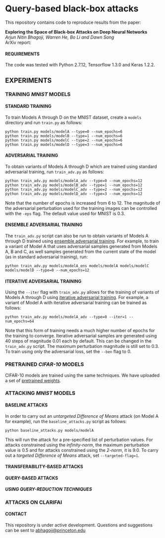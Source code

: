 # Query-based black-box attacks

This repository contains code to reproduce results from the paper:

**Exploring the Space of Black-box Attacks on Deep Neural Networks** <br>
*Arjun Nitin Bhagoji, Warren He, Bo Li and Dawn Song* <br>
ArXiv report:

#### REQUIREMENTS

The code was tested with Python 2.7.12, Tensorflow 1.3.0 and Keras 1.2.2.

## EXPERIMENTS

### TRAINING *MNIST* MODELS

#### STANDARD TRAINING
To train Models A through D on the MNIST dataset, create a ```models``` directory and run ```train.py``` as follows:
```
python train.py models/modelA --type=0 --num_epochs=6 
python train.py models/modelB --type=1 --num_epochs=6 
python train.py models/modelC --type=2 --num_epochs=6 
python train.py models/modelD --type=3 --num_epochs=6 
```
#### ADVERSARIAL TRAINING
To obtain variants of Models A through D which are trained using standard adversarial training, run ```train_adv.py``` as follows:
```
python train_adv.py models/modelA_adv --type=0 --num_epochs=12 
python train_adv.py models/modelB_adv --type=1 --num_epochs=12
python train_adv.py models/modelC_adv --type=2 --num_epochs=12
python train_adv.py models/modelD_adv --type=3 --num_epochs=12
```
Note that the number of epochs is increased from 6 to 12. The magnitude of the adversarial perturbation used for the training images can be controlled with the `-eps` flag. The default value used for MNIST is 0.3.

#### ENSEMBLE ADVERSARIAL TRAINING
The ```train_adv.py``` script can also be run to obtain variants of Models A through D trained using [ensemble adversarial training](https://arxiv.org/abs/1705.07204). For example, to train a variant of Model A that uses adversarial samples generated from Models A, B and C, as well samples generated from the current state of the model (as in standard adversarial training), run:
```
python train_adv.py models/modelA_ens models/modelA models/modelC models/modelD --type=0 --num_epochs=12
```

#### ITERATIVE ADVERSARIAL TRAINING
Using the `--iter` flag with `train_adv.py` allows for the training of variants of Models A through D using [iterative adversarial training](https://arxiv.org/abs/1706.06083). For example, a variant of Model A with iterative adversarial training can be trained as follows:
```
python train_adv.py models/modelA_adv --type=0 --iter=1 --num_epochs=64
```
Note that this form of training needs a much higher number of epochs for the training to converge. Iterative adversarial samples are generated using 40 steps of magnitude 0.01 each by default. This can be changed in the `train_adv.py` script. The maximum perturbation magnitude is still set to 0.3. To train using only the adversarial loss, set the `--ben` flag to 0. 

### PRETRAINED *CIFAR-10* MODELS
CIFAR-10 models are trained using the same techniques.
We have uploaded a set of [pretrained weights](https://berkeley.box.com/s/obtatlkt9tppvemb3ufxpxt3a35n0p0l).

### ATTACKING _MNIST_ MODELS

#### BASELINE ATTACKS
In order to carry out an _untargeted Difference of Means_ attack (on Model A for example), run the `baseline_attacks.py` script as follows:
```
python baseline_attacks.py models/modelA
``` 
This will run the attack for a pre-specified list of perturbation values. For attacks constrained using the *infinity-norm*, the maximum perturbation value is 0.5 and for attacks constrained using the *2-norm*, it is 9.0. To carry out a _targeted Difference of Means_ attack, set `--targeted-flag=1`.


#### TRANSFERABILITY-BASED ATTACKS

#### QUERY-BASED ATTACKS

##### USING QUERY-REDUCTION TECHNIQUES

### ATTACKS ON CLARIFAI



#### CONTACT
This repository is under active development. Questions and suggestions can be sent to abhagoji@princeton.edu
